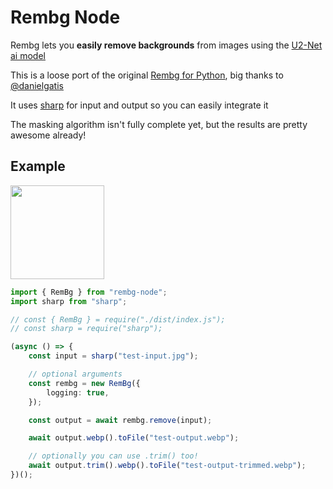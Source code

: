 # Rembg Node

Rembg lets you **easily remove backgrounds** from images using the [U2-Net ai model](https://github.com/xuebinqin/U-2-Net)

This is a loose port of the original [Rembg for Python](https://github.com/danielgatis/rembg), big thanks to [@danielgatis](https://github.com/danielgatis)

It uses [sharp](https://github.com/lovell/sharp) for input and output so you can easily integrate it

The masking algorithm isn't fully complete yet, but the results are pretty awesome already!

## Example

<img height="150" src="https://user-images.githubusercontent.com/8362329/178580004-9bf4f02c-13ad-404a-823a-47cc3e938fd7.png"/>

```ts
import { RemBg } from "rembg-node";
import sharp from "sharp";

// const { RemBg } = require("./dist/index.js");
// const sharp = require("sharp");

(async () => {
	const input = sharp("test-input.jpg");

	// optional arguments
	const rembg = new RemBg({
		logging: true,
	});

	const output = await rembg.remove(input);

	await output.webp().toFile("test-output.webp");

	// optionally you can use .trim() too!
	await output.trim().webp().toFile("test-output-trimmed.webp");
})();
```
